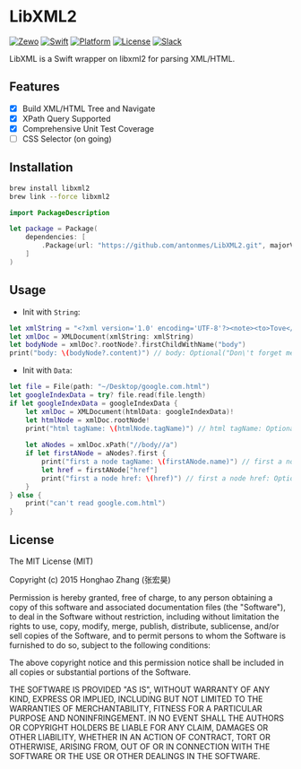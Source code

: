 LibXML2
==========

[![Zewo][zewo-image]][zewo-url]
[![Swift][swift-badge]][swift-url]
[![Platform][platform-badge]][platform-url]
[![License][mit-badge]][mit-url]
[![Slack][slack-badge]][slack-url]

LibXML is a Swift wrapper on libxml2 for parsing XML/HTML.

## Features
- [x] Build XML/HTML Tree and Navigate
- [x] XPath Query Supported
- [x] Comprehensive Unit Test Coverage
- [ ] CSS Selector (on going)

## Installation

```bash
brew install libxml2
brew link --force libxml2
```

```swift
import PackageDescription

let package = Package(
    dependencies: [
        .Package(url: "https://github.com/antonmes/LibXML2.git", majorVersion: 0, minor: 1)
    ]
)
```

## Usage

- Init with `String`:
```swift
let xmlString = "<?xml version='1.0' encoding='UTF-8'?><note><to>Tove</to><from>Jani</from><heading>Reminder</heading><body>Don't forget me this weekend!</body></note>"
let xmlDoc = XMLDocument(xmlString: xmlString)
let bodyNode = xmlDoc?.rootNode?.firstChildWithName("body")
print("body: \(bodyNode?.content)") // body: Optional("Don\'t forget me this weekend!")
```

- Init with `Data`:
```swift
let file = File(path: "~/Desktop/google.com.html")
let googleIndexData = try? file.read(file.length)
if let googleIndexData = googleIndexData {
	let xmlDoc = XMLDocument(htmlData: googleIndexData)!
	let htmlNode = xmlDoc.rootNode!
	print("html tagName: \(htmlNode.tagName)") // html tagName: Optional("html")
	
	let aNodes = xmlDoc.xPath("//body//a")
	if let firstANode = aNodes?.first {
		print("first a node tagName: \(firstANode.name)") // first a node tagName: Optional("a")
		let href = firstANode["href"]
		print("first a node href: \(href)") // first a node href: Optional("http://www.google.ca/imghp?hl=en&tab=wi")
	}
} else {
	print("can't read google.com.html")
}

```

## License

The MIT License (MIT)

Copyright (c) 2015 Honghao Zhang (张宏昊)

Permission is hereby granted, free of charge, to any person obtaining a copy
of this software and associated documentation files (the "Software"), to deal
in the Software without restriction, including without limitation the rights
to use, copy, modify, merge, publish, distribute, sublicense, and/or sell
copies of the Software, and to permit persons to whom the Software is
furnished to do so, subject to the following conditions:

The above copyright notice and this permission notice shall be included in all
copies or substantial portions of the Software.

THE SOFTWARE IS PROVIDED "AS IS", WITHOUT WARRANTY OF ANY KIND, EXPRESS OR
IMPLIED, INCLUDING BUT NOT LIMITED TO THE WARRANTIES OF MERCHANTABILITY,
FITNESS FOR A PARTICULAR PURPOSE AND NONINFRINGEMENT. IN NO EVENT SHALL THE
AUTHORS OR COPYRIGHT HOLDERS BE LIABLE FOR ANY CLAIM, DAMAGES OR OTHER
LIABILITY, WHETHER IN AN ACTION OF CONTRACT, TORT OR OTHERWISE, ARISING FROM,
OUT OF OR IN CONNECTION WITH THE SOFTWARE OR THE USE OR OTHER DEALINGS IN THE
SOFTWARE.

[swift-badge]: https://img.shields.io/badge/Swift-3.0-orange.svg?style=flat
[swift-url]: https://swift.org
[platform-badge]: https://img.shields.io/badge/Platform-Mac%20%26%20Linux-lightgray.svg?style=flat
[platform-url]: https://swift.org
[mit-badge]: https://img.shields.io/badge/License-MIT-blue.svg?style=flat
[mit-url]: https://tldrlegal.com/license/mit-license
[slack-image]: http://s13.postimg.org/ybwy92ktf/Slack.png
[slack-badge]: https://zewo-slackin.herokuapp.com/badge.svg
[slack-url]: http://slack.zewo.io
[travis-image]: https://travis-ci.org/antonmes/LibXML2.svg?branch=master
[travis-url]: https://travis-ci.org/antonmes/LibXML2
[zewo-image]: https://img.shields.io/badge/Zewo-0.3-FE3762.svg?style=flat
[zewo-url]: http://new.zewo.io
